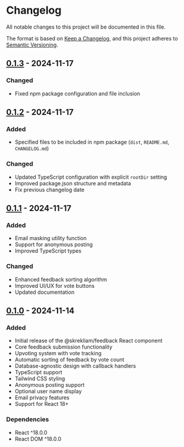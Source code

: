 # Changelog

All notable changes to this project will be documented in this file.

The format is based on [Keep a Changelog](https://keepachangelog.com/en/1.0.0/),
and this project adheres to [Semantic Versioning](https://semver.org/spec/v2.0.0.html).

## [0.1.3] - 2024-11-17

### Changed
- Fixed npm package configuration and file inclusion

## [0.1.2] - 2024-11-17

### Added
- Specified files to be included in npm package (`dist`, `README.md`, `CHANGELOG.md`)

### Changed
- Updated TypeScript configuration with explicit `rootDir` setting
- Improved package.json structure and metadata
- Fix previous changelog date

## [0.1.1] - 2024-11-17

### Added
- Email masking utility function
- Support for anonymous posting
- Improved TypeScript types

### Changed
- Enhanced feedback sorting algorithm
- Improved UI/UX for vote buttons
- Updated documentation

## [0.1.0] - 2024-11-14

### Added
- Initial release of the @skrekliam/feedback React component
- Core feedback submission functionality
- Upvoting system with vote tracking
- Automatic sorting of feedback by vote count
- Database-agnostic design with callback handlers
- TypeScript support
- Tailwind CSS styling
- Anonymous posting support
- Optional user name display
- Email privacy features
- Support for React 18+

### Dependencies
- React ^18.0.0
- React DOM ^18.0.0

[0.1.3]: https://github.com/Skrekliam/feedback/compare/v0.1.2
[0.1.2]: https://github.com/Skrekliam/feedback/compare/v0.1.1...v0.1.2
[0.1.1]: https://github.com/Skrekliam/feedback/compare/v0.1.0...v0.1.1
[0.1.0]: https://github.com/Skrekliam/feedback/releases/tag/v0.1.0 